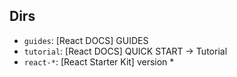 ## Dirs

- `guides`: [React DOCS] GUIDES
- `tutorial`: [React DOCS] QUICK START -> Tutorial
- `react-*`: [React Starter Kit] version *
